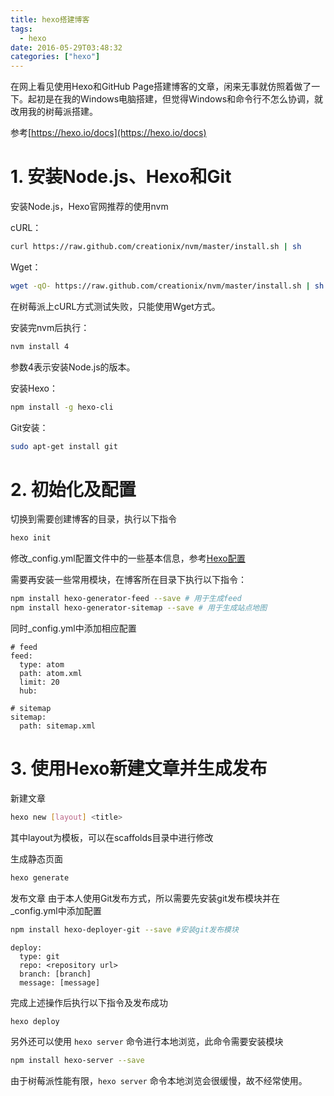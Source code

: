 ```yaml
---
title: hexo搭建博客
tags:
  - hexo
date: 2016-05-29T03:48:32
categories: ["hexo"]
---
```



在网上看见使用Hexo和GitHub Page搭建博客的文章，闲来无事就仿照着做了一下。起初是在我的Windows电脑搭建，但觉得Windows和命令行不怎么协调，就改用我的树莓派搭建。

<!--more-->

参考[https://hexo.io/docs](https://hexo.io/docs)

# 1. 安装Node.js、Hexo和Git

安装Node.js，Hexo官网推荐的使用nvm

cURL：
``` bash
curl https://raw.github.com/creationix/nvm/master/install.sh | sh
```

Wget：
``` bash
wget -qO- https://raw.github.com/creationix/nvm/master/install.sh | sh
```
在树莓派上cURL方式测试失败，只能使用Wget方式。

安装完nvm后执行：
``` bash
nvm install 4
```
参数4表示安装Node.js的版本。

安装Hexo：
``` bash
npm install -g hexo-cli
```

Git安装：
``` bash
sudo apt-get install git
```

# 2. 初始化及配置

切换到需要创建博客的目录，执行以下指令
``` bash
hexo init
```

修改_config.yml配置文件中的一些基本信息，参考[Hexo配置](https://hexo.io/docs/configuration.html)

需要再安装一些常用模块，在博客所在目录下执行以下指令：
``` bash
npm install hexo-generator-feed --save # 用于生成feed
npm install hexo-generator-sitemap --save # 用于生成站点地图
```
同时_config.yml中添加相应配置
```
# feed
feed:
  type: atom
  path: atom.xml
  limit: 20
  hub:

# sitemap
sitemap:
  path: sitemap.xml
```

# 3. 使用Hexo新建文章并生成发布

新建文章
``` bash
hexo new [layout] <title>
```
其中layout为模板，可以在scaffolds目录中进行修改

生成静态页面
``` bash
hexo generate
```

发布文章
由于本人使用Git发布方式，所以需要先安装git发布模块并在_config.yml中添加配置
``` bash
npm install hexo-deployer-git --save #安装git发布模块
```
```
deploy:
  type: git
  repo: <repository url>
  branch: [branch]
  message: [message]
```
完成上述操作后执行以下指令及发布成功
``` bash
hexo deploy
```

另外还可以使用 `hexo server` 命令进行本地浏览，此命令需要安装模块
``` bash
npm install hexo-server --save
```
由于树莓派性能有限，`hexo server` 命令本地浏览会很缓慢，故不经常使用。
